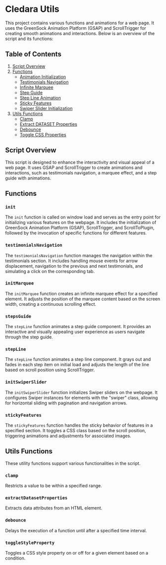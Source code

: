 # Cledara Utils

This project contains various functions and animations for a web page. It uses the GreenSock Animation Platform (GSAP) and ScrollTrigger for creating smooth animations and interactions. Below is an overview of the script and its functions:

## Table of Contents

1. [Script Overview](#script-overview)
2. [Functions](#functions)
   - [Animation Initialization](#init)
   - [Testimonials Navigation](#testimonialsNavigation)
   - [Infinite Marquee](#initMarquee)
   - [Step Guide](#stepGuide)
   - [Step Line Animation](#stepLine)
   - [Sticky Features](#stickyFeatures)
   - [Swiper Slider Initialization ](#initSwiperSlider)
3. [Utils Functions](#utils-functions)
   - [Clamp](#clamp)
   - [Extract DATASET Properties](#extractDatasetProperties)
   - [Debounce](#debounce)
   - [Toggle CSS Properties](#toggleStyleProperty)

## Script Overview

This script is designed to enhance the interactivity and visual appeal of a web page. It uses GSAP and ScrollTrigger to create animations and interactions, such as testimonials navigation, a marquee effect, and a step guide with animations.

## Functions

### `init`
The `init` function is called on window load and serves as the entry point for initializing various features on the webpage. It includes the initialization of GreenSock Animation Platform (GSAP), ScrollTrigger, and ScrollToPlugin, followed by the invocation of specific functions for different features.

### `testimonialsNavigation`
The `testimonialsNavigation` function manages the navigation within the testimonials section. It includes handling mouse events for arrow displacement, navigation to the previous and next testimonials, and simulating a click on the corresponding tab.

### `initMarquee`
The `initMarquee` function creates an infinite marquee effect for a specified element. It adjusts the position of the marquee content based on the screen width, creating a continuous scrolling effect.

### `stepsGuide`
The `stepLine` function animates a step guide component. It provides an interactive and visually appealing user experience as users navigate through the step guide.

### `stepLine`
The `stepLine` function animates a step line component. It grays out and fades in each step item on initial load and adjusts the length of the line based on scroll position using ScrollTrigger.

### `initSwiperSlider`
The `initSwiperSlider` function initializes Swiper sliders on the webpage. It configures Swiper instances for elements with the "swiper" class, allowing for horizontal sliding with pagination and navigation arrows.

### `stickyFeatures`
The `stickyFeatures` function handles the sticky behavior of features in a specified section. It toggles a CSS class based on the scroll position, triggering animations and adjustments for associated images.

## Utils Functions

These utility functions support various functionalities in the script.

### `clamp`

Restricts a value to be within a specified range.

### `extractDatasetProperties`

Extracts data attributes from an HTML element.

### `debounce`

Delays the execution of a function until after a specified time interval.

### `toggleStyleProperty`

Toggles a CSS style property on or off for a given element based on a condition.
